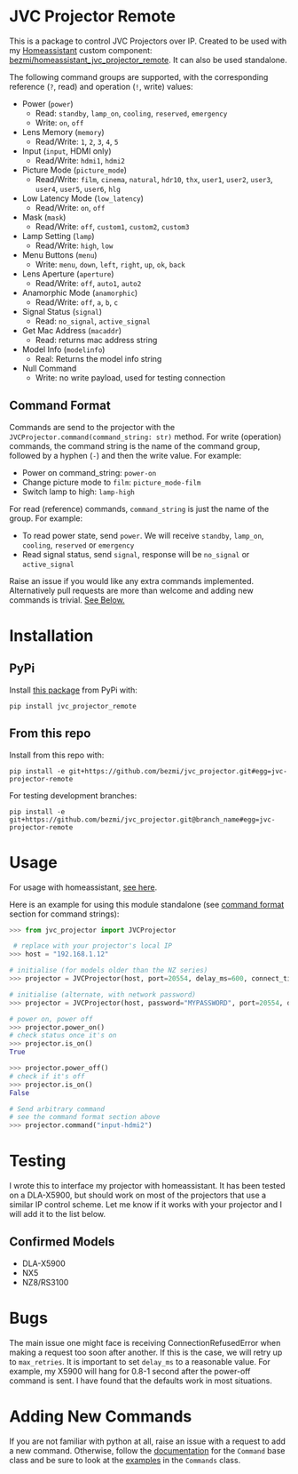 # JVC Projector Remote

This is a package to control JVC Projectors over IP. Created to be used with my [Homeassistant](https://www.home-assistant.io/) custom component: [bezmi/homeassistant_jvc_projector_remote](https://github.com/bezmi/homeassistant_jvc_projector_remote). It can also be used standalone.

The following command groups are supported, with the corresponding reference (`?`, read) and operation (`!`, write) values:
* Power (`power`)
  * Read: `standby`, `lamp_on`, `cooling`, `reserved`, `emergency`
  * Write: `on`, `off`
* Lens Memory (`memory`)
  * Read/Write: `1`, `2`, `3`, `4`, `5`
* Input (`input`, HDMI only)
  * Read/Write: `hdmi1`, `hdmi2`
* Picture Mode (`picture_mode`)
  * Read/Write: `film`, `cinema`, `natural`, `hdr10`, `thx`, `user1`, `user2`, `user3`, `user4`, `user5`, `user6`, `hlg`
* Low Latency Mode (`low_latency`)
  * Read/Write: `on`, `off`
* Mask (`mask`)
  * Read/Write: `off`, `custom1`, `custom2`, `custom3`
* Lamp Setting (`lamp`)
  * Read/Write: `high`, `low`
* Menu Buttons (`menu`)
  * Write: `menu`, `down`, `left`, `right`, `up`, `ok`, `back`
* Lens Aperture (`aperture`)
  * Read/Write: `off`, `auto1`, `auto2`
* Anamorphic Mode (`anamorphic`)
  * Read/Write: `off`, `a`, `b`, `c`
* Signal Status (`signal`)
  * Read: `no_signal`, `active_signal`
* Get Mac Address (`macaddr`)
  * Read: returns mac address string
* Model Info (`modelinfo`)
  * Real: Returns the model info string
* Null Command
  * Write: no write payload, used for testing connection

## Command Format
Commands are send to the projector with the `JVCProjector.command(command_string: str)` method. For write (operation) commands, the command string is the name of the command group, followed by a hyphen (`-`) and then the write value. For example:
* Power on command_string: `power-on`
* Change picture mode to `film`: `picture_mode-film`
* Switch lamp to high: `lamp-high`

For read (reference) commands, `command_string` is just the name of the group. For example:
* To read power state, send `power`. We will receive `standby`, `lamp_on`, `cooling`, `reserved` or `emergency`
* Read signal status, send `signal`, response will be `no_signal` or `active_signal`


Raise an issue if you would like any extra commands implemented. Alternatively pull requests are more than welcome and adding new commands is trivial. [See Below.](#adding-new-commands)

# Installation
## PyPi
Install [this package](https://pypi.org/project/jvc-projector-remote/) from PyPi
with:
~~~
pip install jvc_projector_remote
~~~
## From this repo
Install from this repo with:
~~~
pip install -e git+https://github.com/bezmi/jvc_projector.git#egg=jvc-projector-remote
~~~
For testing development branches:
~~~
pip install -e git+https://github.com/bezmi/jvc_projector.git@branch_name#egg=jvc-projector-remote
~~~
# Usage
For usage with homeassistant, [see here](https://github.com/bezmi/homeassistant_jvc_projector_remote).

Here is an example for using this module standalone (see [command format](#command-format) section for command strings):
``` python
>>> from jvc_projector import JVCProjector

 # replace with your projector's local IP
>>> host = "192.168.1.12"

# initialise (for models older than the NZ series)
>>> projector = JVCProjector(host, port=20554, delay_ms=600, connect_timeout=10, max_retries=10)

# initialise (alternate, with network password)
>>> projector = JVCProjector(host, password="MYPASSWORD", port=20554, delay_ms=600, connect_timeout=10, max_retries=10)

# power on, power off
>>> projector.power_on()
# check status once it's on
>>> projector.is_on()
True

>>> projector.power_off()
# check if it's off
>>> projector.is_on()
False

# Send arbitrary command
# see the command format section above
>>> projector.command("input-hdmi2")
```

# Testing
I wrote this to interface my projector with homeassistant. It
has been tested on a DLA-X5900, but should work on most of the projectors
that use a similar IP control scheme. Let me know if it works with your
projector and I will add it to the list below.

## Confirmed Models
* DLA-X5900
* NX5
* NZ8/RS3100

# Bugs
The main issue one might face is receiving ConnectionRefusedError when making a
request too soon after another. If this is the case, we will retry up to `max_retries`. It is important to set `delay_ms` to a reasonable value. For example, my X5900 will hang for 0.8-1 second after the power-off command is sent. I have found that the defaults work in most situations.

# Adding New Commands
If you are not familiar with python at all, raise an issue with a request to add a new command. Otherwise, follow the [documentation](https://github.com/bezmi/jvc_projector/blob/improved_commands/src/jvc_projector/jvccommands.py#L19) for the `Command` base class and be sure to look at the [examples](https://github.com/bezmi/jvc_projector/blob/improved_commands/src/jvc_projector/jvccommands.py#L215) in the `Commands` class.



